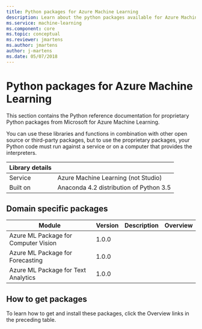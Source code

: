 ```yaml
---
title: Python packages for Azure Machine Learning
description: Learn about the python packages available for Azure Machine Learning users. 
ms.service: machine-learning
ms.component: core
ms.topic: conceptual
ms.reviewer: jmartens
ms.author: jmartens
author: j-martens
ms.date: 05/07/2018
---
```

# Python packages for Azure Machine Learning

This section contains the Python reference documentation for proprietary Python packages from Microsoft for Azure Machine Learning.

You can use these libraries and functions in combination with other open source or third-party packages, but to use the proprietary packages, your Python code must run against a service or on a computer that provides the interpreters.


|Library details||
|---------|---------|
|Service|Azure Machine Learning (not Studio)|
|Built on|Anaconda 4.2 distribution of Python 3.5|


## Domain specific packages
 
|Module  |Version  |Description  | Overview|
|---------|---------|---------|----|
|Azure ML Package for Computer Vision  | 1.0.0 |[]()  |
|Azure ML Package for Forecasting  | 1.0.0 |[]()  |
|Azure ML Package for Text Analytics  | 1.0.0 |[]()  |


## How to get packages

To learn how to get and install these packages, click the Overview links in the preceding table. 
